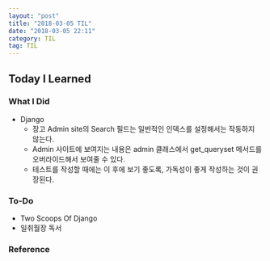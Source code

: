 ```yaml
---
layout: "post"
title: "2018-03-05 TIL"
date: "2018-03-05 22:11"
category: TIL
tag: TIL
---
```


## Today I Learned

### What I Did

- Django
  - 장고 Admin site의 Search 필드는 일반적인 인덱스를 설정해서는 작동하지 않는다.
  - Admin 사이트에 보여지는 내용은 admin 클래스에서 get_queryset 메서드를 오버라이드해서 보여줄 수 있다.
  - 테스트를 작성할 때에는 이 후에 보기 좋도록, 가독성이 좋게 작성하는 것이 권장된다.

### To-Do

* Two Scoops Of Django
* 일취월장 독서

### Reference
